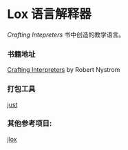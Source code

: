# Lox 语言解释器

_Crafting Intepreters_ 书中创造的教学语言。


### 书籍地址
[Crafting Interpreters](https://craftinginterpreters.com/contents.html) by Robert Nystrom


### 打包工具
[just](https://github.com/casey/just)

### 其他参考项目:
[jlox](https://github.com/ryanq/jlox)
